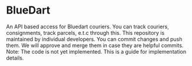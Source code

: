 # BlueDart

An API based access for Bluedart couriers. You can track couriers, consignments, track parcels, e.t.c through this. This repository is maintained by individual developers. You can commit changes and push them. We will approve and merge them in case they are helpful commits. Note: The code is not yet implemented. This is a guide for implementation details.
